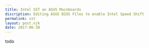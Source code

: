 ```yaml
---
title: Intel SST on ASUS Mainboards
discription: Editing ASUS BIOS Files to enable Intel Speed Shift 
permalink: sst
layout: post.njk
date: 2017-06-30
---
```


todo